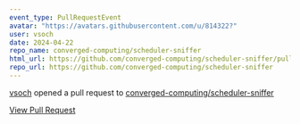 ```yaml
---
event_type: PullRequestEvent
avatar: "https://avatars.githubusercontent.com/u/814322?"
user: vsoch
date: 2024-04-22
repo_name: converged-computing/scheduler-sniffer
html_url: https://github.com/converged-computing/scheduler-sniffer/pull/4
repo_url: https://github.com/converged-computing/scheduler-sniffer
---
```


<a href='https://github.com/vsoch' target='_blank'>vsoch</a> opened a pull request to <a href='https://github.com/converged-computing/scheduler-sniffer' target='_blank'>converged-computing/scheduler-sniffer</a>

<a href='https://github.com/converged-computing/scheduler-sniffer/pull/4' target='_blank'>View Pull Request</a>
